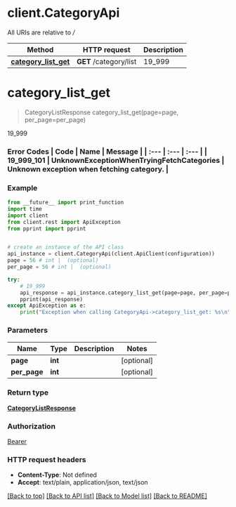 # client.CategoryApi

All URIs are relative to */*

Method | HTTP request | Description
------------- | ------------- | -------------
[**category_list_get**](CategoryApi.md#category_list_get) | **GET** /category/list | 19_999

# **category_list_get**
> CategoryListResponse category_list_get(page=page, per_page=per_page)

19_999

### Error Codes  | Code | Name | Message |  | :--- | :--- | :--- |  | 19_999_101 | UnknownExceptionWhenTryingFetchCategories | Unknown exception when fetching category. |

### Example
```python
from __future__ import print_function
import time
import client
from client.rest import ApiException
from pprint import pprint


# create an instance of the API class
api_instance = client.CategoryApi(client.ApiClient(configuration))
page = 56 # int |  (optional)
per_page = 56 # int |  (optional)

try:
    # 19_999
    api_response = api_instance.category_list_get(page=page, per_page=per_page)
    pprint(api_response)
except ApiException as e:
    print("Exception when calling CategoryApi->category_list_get: %s\n" % e)
```

### Parameters

Name | Type | Description  | Notes
------------- | ------------- | ------------- | -------------
 **page** | **int**|  | [optional] 
 **per_page** | **int**|  | [optional] 

### Return type

[**CategoryListResponse**](CategoryListResponse.md)

### Authorization

[Bearer](../README.md#Bearer)

### HTTP request headers

 - **Content-Type**: Not defined
 - **Accept**: text/plain, application/json, text/json

[[Back to top]](#) [[Back to API list]](../README.md#documentation-for-api-endpoints) [[Back to Model list]](../README.md#documentation-for-models) [[Back to README]](../README.md)

